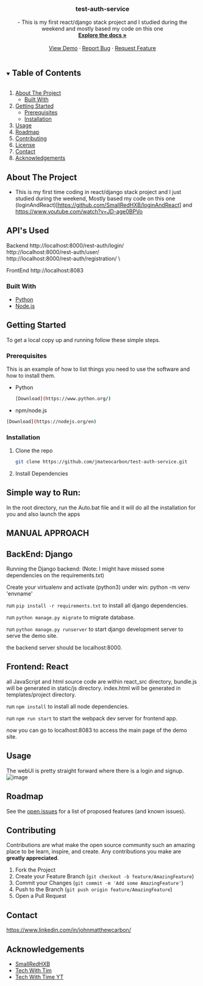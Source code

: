 <!--
*** Thanks for checking out the Best-README-Template. If you have a suggestion
*** that would make this better, please fork the repo and create a pull request
*** or simply open an issue with the tag "enhancement".
*** Thanks again! Now go create something AMAZING! :D
***
***
***
*** To avoid retyping too much info. Do a search and replace for the following:
*** github_username, repo_name, twitter_handle, email, project_title, project_description
-->



<!-- PROJECT SHIELDS -->
<!--
*** I'm using markdown "reference style" links for readability.
*** Reference links are enclosed in brackets [ ] instead of parentheses ( ).
*** See the bottom of this document for the declaration of the reference variables
*** for contributors-url, forks-url, etc. This is an optional, concise syntax you may use.
*** https://www.markdownguide.org/basic-syntax/#reference-style-links
-->



<!-- PROJECT LOGO -->
<br />
<p align="center">
  <h3 align="center">test-auth-service</h3>

  <p align="center">
    - This is my first react/django stack project and I studied during the weekend and mostly based my code on this one 
    <br />
    <a href="https://github.com/github_username/repo_name"><strong>Explore the docs »</strong></a>
    <br />
    <br />
    <a href="https://github.com/github_username/repo_name">View Demo</a>
    ·
    <a href="https://github.com/github_username/repo_name/issues">Report Bug</a>
    ·
    <a href="https://github.com/github_username/repo_name/issues">Request Feature</a>
  </p>
</p>


<!-- TABLE OF CONTENTS -->
<details open="open">
  <summary><h2 style="display: inline-block">Table of Contents</h2></summary>
  <ol>
    <li>
      <a href="#about-the-project">About The Project</a>
      <ul>
        <li><a href="#built-with">Built With</a></li>
      </ul>
    </li>
    <li>
      <a href="#getting-started">Getting Started</a>
      <ul>
        <li><a href="#prerequisites">Prerequisites</a></li>
        <li><a href="#installation">Installation</a></li>
      </ul>
    </li>
    <li><a href="#usage">Usage</a></li>
    <li><a href="#roadmap">Roadmap</a></li>
    <li><a href="#contributing">Contributing</a></li>
    <li><a href="#license">License</a></li>
    <li><a href="#contact">Contact</a></li>
    <li><a href="#acknowledgements">Acknowledgements</a></li>
  </ol>
</details>



<!-- ABOUT THE PROJECT -->
## About The Project

- This is my first time coding in react/django stack project and I just studied during the weekend, Mostly based my code on this one 
(loginAndReact)[https://github.com/SmallRedHXB/loginAndReact] and https://www.youtube.com/watch?v=JD-age0BPVo

## API's Used
Backend
http://localhost:8000/rest-auth/login/ \
http://localhost:8000/rest-auth/user/ \
http://localhost:8000/rest-auth/registration/ \

FrontEnd
http://localhost:8083

### Built With

* [Python](https://www.python.org/)
* [Node.js](https://nodejs.org/en)

<!-- GETTING STARTED -->
## Getting Started

To get a local copy up and running follow these simple steps.

### Prerequisites

This is an example of how to list things you need to use the software and how to install them.
* Python
  ```sh
  [Download](https://www.python.org/)
  ```
 * npm/node.js
  ```sh
  [Download](https://nodejs.org/en)
  ``` 

### Installation

1. Clone the repo
   ```sh
   git clone https://github.com/jmateocarbon/test-auth-service.git
   ```
2. Install Dependencies

## Simple way to Run:
In the root directory, run the Auto.bat file and it will do all the installation for you and also launch the apps

## MANUAL APPROACH

## BackEnd: Django
Running the Django backend: (Note: I might have missed some dependencies on the requirements.txt)

Create your virtualenv and activate (python3) 
under win: python -m venv 'envname'

run `pip install -r requirements.txt` to install all django dependencies.

run `python manage.py migrate` to migrate database.

run `python manage.py runserver` to start django development server to serve the demo site.

the backend server should be localhost:8000.

## Frontend: React

all JavaScript and html source code are within react_src directory, bundle.js will be generated in 
static/js directory. index.html will be generated in templates/project directory.

run `npm install` to install all node dependencies.

run `npm run start` to start the webpack dev server for frontend app.

now you can go to localhost:8083 to access the main page of the demo site.


## Usage

The webUI is pretty straight forward where there is a login and signup.
![image](https://user-images.githubusercontent.com/51006392/127263971-95ce8d81-40c4-4181-9bb2-3370ea8f7fc8.png)



<!-- ROADMAP -->
## Roadmap
See the [open issues](https://github.com/jmateocarbon/test-auth-service/issues) for a list of proposed features (and known issues).

<!-- CONTRIBUTING -->
## Contributing

Contributions are what make the open source community such an amazing place to be learn, inspire, and create. Any contributions you make are **greatly appreciated**.

1. Fork the Project
2. Create your Feature Branch (`git checkout -b feature/AmazingFeature`)
3. Commit your Changes (`git commit -m 'Add some AmazingFeature'`)
4. Push to the Branch (`git push origin feature/AmazingFeature`)
5. Open a Pull Request


<!-- CONTACT -->
## Contact
https://www.linkedin.com/in/johnmatthewcarbon/
<!-- ACKNOWLEDGEMENTS -->
## Acknowledgements

* [SmallRedHXB](https://github.com/SmallRedHXB/loginAndReact)
* [Tech With Tim](https://github.com/techwithtim/Music-Controller-Web-App-Tutoria)
* [Tech With Time YT](https://www.youtube.com/watch?v=JD-age0BPVo&t=309s)
